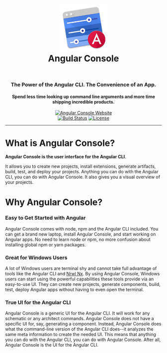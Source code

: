 <h1 align="center">
	<img
		width="150"
		alt="The Lounge"
		src="electron/assets/icons/build/icon.png">
    </br>
    <div>Angular Console</div>
    </br>
</h1>

<h3 align="center">
    The Power of the Angular CLI. The Convenience of an App.
</h3>

<h4 align="center">
    Spend less time looking up command line arguments and more time shipping incredible products.
</h4>

<p align="center">
	<a href="https://angularconsole.org/"><img
		alt="Angular Console Website"
		src="https://img.shields.io/badge/Angular-Console-blue.svg"></a>
	<br>
    <a href="https://travis-ci.org/nrwl/angular-console/"><img
		alt="Build Status"
		src="https://travis-ci.org/nrwl/angular-console.svg?branch=master"></a>
    <a href="https://opensource.org/licenses/MIT"><img
		alt="License"
		src="https://img.shields.io/npm/l/@nrwl/schematics.svg"></a>
</p>

<hr>


# What is Angular Console?


**Angular Console is the user interface for the Angular CLI**.

It allows you to create new projects, install extensions, generate artifacts, build, test, and deploy your projects. Anything you can do with the Angular CLI, you can do with Angular Console. It also gives you a visual overview of your projects.


# Why Angular Console?

### Easy to Get Started with Angular

Angular Console comes with node, npm and the Angular CLI included. You can get a brand new laptop, install Angular Console, and start working on Angular apps. No need to learn node or npm, no more confusion about installing global npm or yarn packages.


### Great for Windows Users

A lot of Windows users are terminal shy and cannot take full advantage of tools like the Angular CLI and [Nrwl Nx](http://nrwl.io/nx). By using Angular Console, Windows users can start using the powerful capabilities these tools provide via an easy-to-use UI. They can create new projects, generate components, build, test, deploy Angular apps without having to even open the terminal.


### True UI for the Angular CLI

Angular Console is a generic UI for the Angular CLI. It will work for any schematic or any architect commands. Angular Console does not have a specific UI for, say, generating a component. Instead, Angular Console does what the command-line version of the Angular CLI does--it analyzes the same meta information to create the needed UI. This means that anything you can do with the Angular CLI, you can do with Angular Console. After all, Angular Console is the UI for the Angular CLI.
